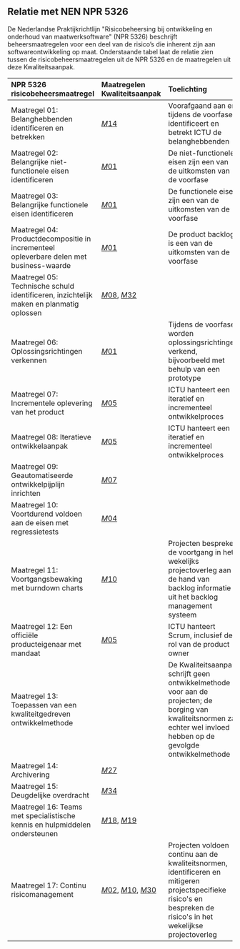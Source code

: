 ## Relatie met NEN NPR 5326

De Nederlandse Praktijkrichtlijn "Risicobeheersing bij ontwikkeling en onderhoud van maatwerksoftware" (NPR 5326) beschrijft beheersmaatregelen voor een deel van de risico’s die inherent zijn aan softwareontwikkeling op maat. Onderstaande tabel laat de relatie zien tussen de risicobeheersmaatregelen uit de NPR 5326 en de maatregelen uit deze Kwaliteitsaanpak.

| NPR 5326 risicobeheersmaatregel | Maatregelen Kwaliteitsaanpak | Toelichting |
|:-----|:------------|:-----------|
| Maatregel 01: Belanghebbenden identificeren en betrekken | [$M14$](#m14) | Voorafgaand aan en tijdens de voorfase identificeert en betrekt ICTU de belanghebbenden |
| Maatregel 02: Belangrijke niet-functionele eisen identificeren | [$M01$](#m01) | De niet-functionele eisen zijn een van de uitkomsten van de voorfase |
| Maatregel 03: Belangrijke functionele eisen identificeren | [$M01$](#m01) | De functionele eisen zijn een van de uitkomsten van de voorfase |
| Maatregel 04: Productdecompositie in incrementeel opleverbare delen met business-waarde | [$M01$](#m01) | De product backlog is een van de uitkomsten van de voorfase |
| Maatregel 05: Technische schuld identificeren, inzichtelijk maken en planmatig oplossen | [$M08$](#m08), [$M32$](#m32) | |
| Maatregel 06: Oplossingsrichtingen verkennen | [$M01$](#m01) | Tijdens de voorfase worden oplossingsrichtingen verkend, bijvoorbeeld met behulp van een prototype |
| Maatregel 07: Incrementele oplevering van het product | [$M05$](#m05) | ICTU hanteert een iteratief en incrementeel ontwikkelproces |
| Maatregel 08: Iteratieve ontwikkelaanpak | [$M05$](#m05) | ICTU hanteert een iteratief en incrementeel ontwikkelproces |
| Maatregel 09: Geautomatiseerde ontwikkelpijplijn inrichten | [$M07$](#m07) | |
| Maatregel 10: Voortdurend voldoen aan de eisen met regressietests | [$M04$](#m04) | |
| Maatregel 11: Voortgangsbewaking met burndown charts | [$M10$](#m10) | Projecten bespreken de voortgang in het wekelijks projectoverleg aan de hand van backlog informatie uit het backlog management systeem |
| Maatregel 12: Een officiële producteigenaar met mandaat | [$M05$](#m05) | ICTU hanteert Scrum, inclusief de rol van de product owner |
| Maatregel 13: Toepassen van een kwaliteitgedreven ontwikkelmethode | | De Kwaliteitsaanpak schrijft geen ontwikkelmethode voor aan de projecten; de borging van kwaliteitsnormen zal echter wel invloed hebben op de gevolgde ontwikkelmethode |
| Maatregel 14: Archivering | [$M27$](#m27) | |
| Maatregel 15: Deugdelijke overdracht | [$M34$](#m34) | |
| Maatregel 16: Teams met specialistische kennis en hulpmiddelen ondersteunen | [$M18$](#m18), [$M19$](#m19) | |
| Maatregel 17: Continu risicomanagement | [$M02$](#m02), [$M10$](#m10), [$M30$](#m30) | Projecten voldoen continu aan de kwaliteitsnormen, identificeren en mitigeren projectspecifieke risico's en bespreken de risico's in het wekelijkse projectoverleg |
